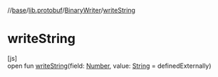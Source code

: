 //[base](../../../index.md)/[lib.protobuf](../index.md)/[BinaryWriter](index.md)/[writeString](write-string.md)

# writeString

[js]\
open fun [writeString](write-string.md)(field: [Number](https://kotlinlang.org/api/latest/jvm/stdlib/kotlin/-number/index.html), value: [String](https://kotlinlang.org/api/latest/jvm/stdlib/kotlin/-string/index.html) = definedExternally)
